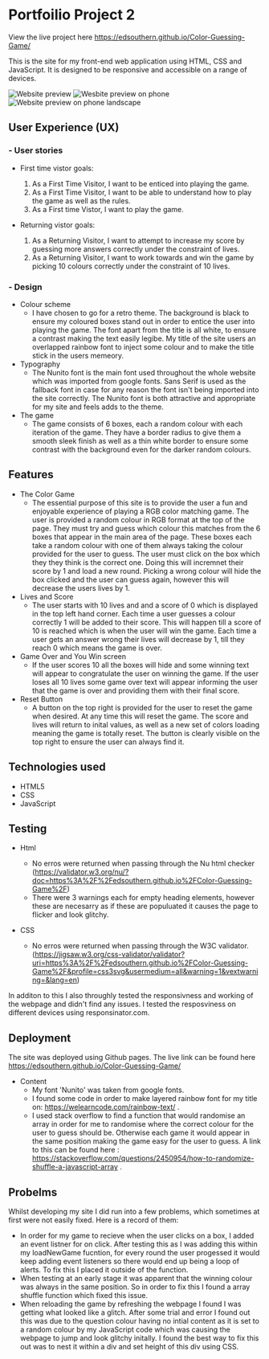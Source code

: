 # Portfoilio Project 2
View the live project here https://edsouthern.github.io/Color-Guessing-Game/

This is the site for my front-end web application using HTML, CSS and JavaScript. It is designed to be responsive and accessible on a range of devices.

![Website preview](.//assets/imgs/home-page.png)
![Wesbite preview on phone](.//assets/imgs/home-page-phone.png)
![Website preview on phone landscape](.//assets/imgs/home-page-landscape.png)

## User Experience (UX)

### - User stories

- First time vistor goals: 
    1. As a First Time Visitor, I want to be enticed into playing the game.
    2. As a First Time Visitor, I want to be able to understand how to play the game as well as the rules.
    4. As a First time Vistor, I want to play the game.

- Returning vistor goals:
    1. As a Returning Visitor, I want to attempt to increase my score by guessing more answers correctly under the constraint of lives.
    2. As a Returning Visitor, I want to work towards and win the game by picking 10 colours correctly under the constraint of 10 lives.

### - Design  

- Colour scheme
    - I have chosen to go for a retro theme. The background is black to ensure my coloured boxes stand out in order to entice the user into playing the game. The font apart from the title is all white, to ensure a contrast making the text easily legibe. My title of the site users an overlapped rainbow font to inject some colour and to make the title stick in the users memeory. 
- Typography
    - The Nunito font is the main font used throughout the whole website which was imported from google fonts. Sans Serif is used as the fallback font in case for any reason the font isn't being imported into the site correctly. The Nunito font is both attractive and appropriate for my site and feels adds to the theme. 
 - The game
    - The game consists of 6 boxes, each a random colour with each iteration of the game. They have a border radius to give them a smooth sleek finish as well as a thin white border to ensure some contrast with the background even for the darker random colours.
    
## Features

- The Color Game
    - The essential purpose of this site is to provide the user a fun and enjoyable experience of playing a RGB color matching game. The user is provided a random colour in RGB format at the top of the page. They must try and guess which colour this matches from the 6 boxes that appear in the main area of the page. These boxes each take a random colour with one of them always taking the colour provided for the user to guess. The user must click on the box which they they think is the correct one. Doing this will incremnet their score by 1 and load a new round. Picking a wrong colour will hide the box clicked and the user can guess again, however this will decrease the users lives by 1. 
- Lives and Score
    - The user starts with 10 lives and and a score of 0 which is displayed in the top left hand corner. Each time a user guesses a colour correctly 1 will be added to their score. This will happen till a score of 10 is reached which is when the user will win the game. Each time a user gets an answer wrong their lives will decrease by 1, till they reach 0 which means the game is over.
- Game Over and You Win screen
    - If the user scores 10 all the boxes will hide and some winning text will appear to congratulate the user on winning the game. If the user loses all 10 lives some game over text will appear informing the user that the game is over and providing them with their final score. 
- Reset Button
    - A button on the top right is provided for the user to reset the game when desired. At any time this will reset the game. The score and lives will return to inital values, as well as a new set of colors loading meaning the game is totally reset. The button is clearly visible on the top right to ensure the user can always find it.

## Technologies used

- HTML5
- CSS
- JavaScript

## Testing

- Html
    - No erros were returned when passing through the Nu html checker (https://validator.w3.org/nu/?doc=https%3A%2F%2Fedsouthern.github.io%2FColor-Guessing-Game%2F)
    - There were 3 warnings each for empty heading elements, however these are necesarry as if these are populuated it causes the page to flicker and look glitchy. 

- CSS
    - No erros were returned when passing through the W3C validator. (https://jigsaw.w3.org/css-validator/validator?uri=https%3A%2F%2Fedsouthern.github.io%2FColor-Guessing-Game%2F&profile=css3svg&usermedium=all&warning=1&vextwarning=&lang=en)

In additon to this I also throughly tested the responsivness and working of the webpage and didn't find any issues. I tested the resposviness on different devices using responsinator.com.

## Deployment

The site was deployed using Github pages. The live link can be found here https://edsouthern.github.io/Color-Guessing-Game/

- Content
    - My font 'Nunito' was taken from google fonts. 
    - I found some code in order to make layered rainbow font for my title on: https://welearncode.com/rainbow-text/ .
    - I used stack overflow to find a function that would randomise an array in order for me to randomise where the correct colour for the user to guess should be. Otherwise each game it would appear in the same position making the game easy for the user to guess. A link to this can be found here : https://stackoverflow.com/questions/2450954/how-to-randomize-shuffle-a-javascript-array . 

## Probelms

Whilst developing my site I did run into a few problems, which sometimes at first were not easily fixed. Here is a record of them: 

- In order for my game to recieve when the user clicks on a box, I added an event listner for on click. After testing this as I was adding this within my loadNewGame fucntion, for every round the user progessed it would keep adding event listeners so there would end up being a loop of alerts. To fix this I placed it outside of the function. 
- When testing at an early stage it was apparent that the winning colour was always in the same position. So in order to fix this I found a array shuffle function which fixed this issue. 
- When reloading the game by refreshing the webpage I found I was getting what looked like a glitch. After some trial and error I found out this was due to the question colour having no intial content as it is set to a random colour by my JavaScript code which was causing the webpage to jump and look glitchy initally. I found the best way to fix this out was to nest it within a div and set height of this div using CSS. 